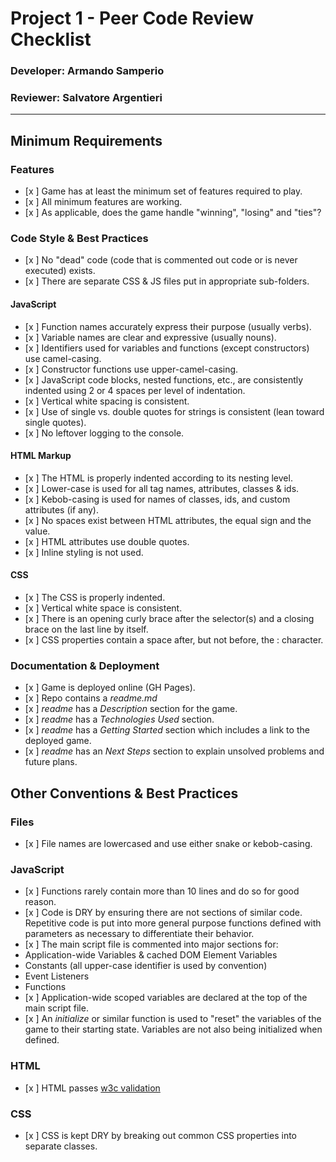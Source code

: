# Project 1 - Peer Code Review Checklist

### Developer: Armando Samperio
### Reviewer: Salvatore Argentieri
---

## Minimum Requirements

### Features
- [x ] Game has at least the minimum set of features required to play.
- [x ] All minimum features are working.
- [x ] As applicable, does the game handle "winning", "losing" and "ties"?

### Code Style & Best Practices
- [x ] No "dead" code (code that is commented out code or is never executed) exists.
- [x ] There are separate CSS & JS files put in appropriate sub-folders.

#### JavaScript
- [x ] Function names accurately express their purpose (usually verbs).
- [x ] Variable names are clear and expressive (usually nouns).
- [x ] Identifiers used for variables and functions (except constructors) use camel-casing.
- [x ] Constructor functions use upper-camel-casing.
- [x ] JavaScript code blocks, nested functions, etc., are consistently indented using 2 or 4 spaces per level of indentation.
- [x ] Vertical white spacing is consistent.
- [x ] Use of single vs. double quotes for strings is consistent (lean toward single quotes).
- [x ] No leftover logging to the console.

#### HTML Markup
- [x ] The HTML is properly indented according to its nesting level.
- [x ] Lower-case is used for all tag names, attributes, classes & ids.
- [x ] Kebob-casing is used for names of classes, ids, and custom attributes (if any).
- [x ] No spaces exist between HTML attributes, the equal sign and the value.
- [x ] HTML attributes use double quotes.
- [x ] Inline styling is not used.

#### CSS
- [x ] The CSS is properly indented.
- [x ] Vertical white space is consistent.
- [x ] There is an opening curly brace after the selector(s) and a closing brace on the last line by itself.
- [x ] CSS properties contain a space after, but not before, the : character.

### Documentation & Deployment
- [x ] Game is deployed online (GH Pages).
- [x ] Repo contains a _readme.md_
- [x ] _readme_ has a _Description_ section for the game.
- [x ] _readme_ has a _Technologies Used_ section.
- [x ] _readme_ has a _Getting Started_ section which includes a link to the deployed game.
- [x ] _readme_ has an _Next Steps_ section to explain unsolved problems and future plans.

## Other Conventions & Best Practices

### Files
- [x ] File names are lowercased and use either snake or kebob-casing.

### JavaScript
- [x ] Functions rarely contain more than 10 lines and do so for good reason.
- [x ] Code is DRY by ensuring there are not sections of similar code.  Repetitive code is put into more general purpose functions defined with parameters as necessary to differentiate their behavior.
- [x ] The main script file is commented into major sections for:
- Application-wide Variables & cached DOM Element Variables
- Constants (all upper-case identifier is used by convention)
- Event Listeners
- Functions
- [x ] Application-wide scoped variables are declared at the top of the main script file.
- [x ] An _initialize_ or similar function is used to "reset" the variables of the game to their starting state.  Variables are not also being initialized when defined.

### HTML
- [x ] HTML passes [w3c validation](https://validator.w3.org/)

### CSS
- [x ] CSS is kept DRY by breaking out common CSS properties into separate classes.
